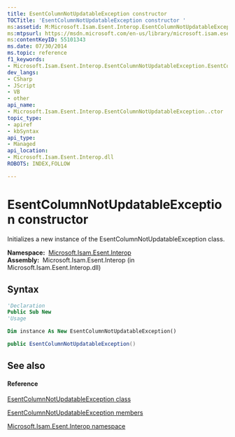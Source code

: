 ```yaml
---
title: EsentColumnNotUpdatableException constructor 
TOCTitle: 'EsentColumnNotUpdatableException constructor '
ms:assetid: M:Microsoft.Isam.Esent.Interop.EsentColumnNotUpdatableException.#ctor
ms:mtpsurl: https://msdn.microsoft.com/en-us/library/microsoft.isam.esent.interop.esentcolumnnotupdatableexception.esentcolumnnotupdatableexception(v=EXCHG.10)
ms:contentKeyID: 55101343
ms.date: 07/30/2014
ms.topic: reference
f1_keywords:
- Microsoft.Isam.Esent.Interop.EsentColumnNotUpdatableException.EsentColumnNotUpdatableException
dev_langs:
- CSharp
- JScript
- VB
- other
api_name: 
- Microsoft.Isam.Esent.Interop.EsentColumnNotUpdatableException..ctor
topic_type: 
- apiref
- kbSyntax
api_type: 
- Managed
api_location: 
- Microsoft.Isam.Esent.Interop.dll
ROBOTS: INDEX,FOLLOW

---
```


# EsentColumnNotUpdatableException constructor

Initializes a new instance of the EsentColumnNotUpdatableException class.

**Namespace:**  [Microsoft.Isam.Esent.Interop](hh596136\(v=exchg.10\).md)  
**Assembly:**  Microsoft.Isam.Esent.Interop (in Microsoft.Isam.Esent.Interop.dll)

## Syntax

``` vb
'Declaration
Public Sub New
'Usage

Dim instance As New EsentColumnNotUpdatableException()
```

``` csharp
public EsentColumnNotUpdatableException()
```

## See also

#### Reference

[EsentColumnNotUpdatableException class](dn334291\(v=exchg.10\).md)

[EsentColumnNotUpdatableException members](dn274201\(v=exchg.10\).md)

[Microsoft.Isam.Esent.Interop namespace](hh596136\(v=exchg.10\).md)

